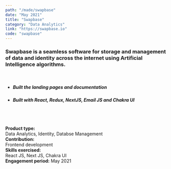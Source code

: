 ```yaml
---
path: "/made/swapbase"
date: "May 2021"
title: "Swapbase"
category: "Data Analytics"
link: "https://swapbase.io"
code: "swapbase"
---
```


### Swapbase is a seamless software for storage and management of data and identity across the internet using Artificial Intelligence algorithms.

<br/>

- ##### Built the landing pages and documentation

* ##### Built with React, Redux, NextJS, Email JS and Chakra UI

<br/>
<br/>

**Product type:**  
Data Analytics, Identity, Databse Management\
**Contribution:**  
Frontend development  
**Skills exercised:**  
React JS, Next JS, Chakra UI\
**Engagement period:**
May 2021
